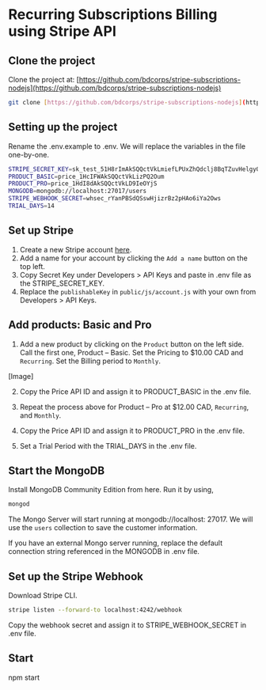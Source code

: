# Recurring Subscriptions Billing using Stripe API

## Clone the project

Clone the project at: [https://github.com/bdcorps/stripe-subscriptions-nodejs](https://github.com/bdcorps/stripe-subscriptions-nodejs)

```bash
git clone [https://github.com/bdcorps/stripe-subscriptions-nodejs](https://github.com/bdcorps/stripe-subscriptions-nodejs)
```

## Setting up the project

Rename the .env.example to .env. We will replace the variables in the file one-by-one.

```bash
STRIPE_SECRET_KEY=sk_test_51H8rImAkSQQctVkLmiefLPUxZhQdclj8BqTZuvHelgyQWum4COBNcIYP8viiH5dFBrEhM69Yt7Tc0hj8o26k9Pbs00tIYJkZvS
PRODUCT_BASIC=price_1HcIFWAkSQQctVkLizPQ2Oum
PRODUCT_PRO=price_1HdI8dAkSQQctVkLD9IeOYjS
MONGODB=mongodb://localhost:27017/users
STRIPE_WEBHOOK_SECRET=whsec_rYanPBSdQSswHjizrBz2pHAo6iYa2Ows
TRIAL_DAYS=14
```

## Set up Stripe

1. Create a new Stripe account [here](https://dashboard.stripe.com/register).
2. Add a name for your account by clicking the `Add a name` button on the top left.
3. Copy Secret Key under Developers > API Keys and paste in .env file as the STRIPE_SECRET_KEY.
4. Replace the `publishableKey` in `public/js/account.js` with your own from Developers > API Keys.

## Add products: Basic and Pro

1. Add a new product by clicking on the `Product` button on the left side. Call the first one, Product – Basic. Set the Pricing to $10.00 CAD and `Recurring`. Set the Billing period to `Monthly`.

[Image]

2. Copy the Price API ID and assign it to PRODUCT_BASIC in the .env file.

3. Repeat the process above for Product – Pro at $12.00 CAD, `Recurring`, and `Monthly`.

4. Copy the Price API ID and assign it to PRODUCT_PRO in the .env file.

5. Set a Trial Period with the TRIAL_DAYS in the .env file.

## Start the MongoDB

Install MongoDB Community Edition from here. Run it by using,

```bash
mongod
```

The Mongo Server will start running at mongodb://localhost: 27017. We will use the `users` collection to save the customer information.

If you have an external Mongo server running, replace the default connection string referenced in the MONGODB in .env file.

## Set up the Stripe Webhook

Download Stripe CLI.

```bash
stripe listen --forward-to localhost:4242/webhook
```

Copy the webhook secret and assign it to STRIPE_WEBHOOK_SECRET in .env file.

## Start

npm start
